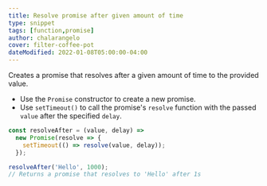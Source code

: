 ```yaml
---
title: Resolve promise after given amount of time
type: snippet
tags: [function,promise]
author: chalarangelo
cover: filter-coffee-pot
dateModified: 2022-01-08T05:00:00-04:00
---
```


Creates a promise that resolves after a given amount of time to the provided value.

- Use the `Promise` constructor to create a new promise.
- Use `setTimeout()` to call the promise's `resolve` function with the passed `value` after the specified `delay`.

```js
const resolveAfter = (value, delay) =>
  new Promise(resolve => {
    setTimeout(() => resolve(value, delay));
  });
```

```js
resolveAfter('Hello', 1000);
// Returns a promise that resolves to 'Hello' after 1s
```

